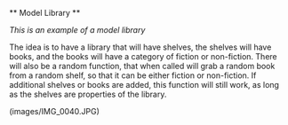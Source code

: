 ** Model Library **

*This is an example of a model library*

The idea is to have a library that will have shelves,
the shelves will have books, and the books will have a
category of fiction or non-fiction. There will also be
a random function, that when called will grab a random
book from a random shelf, so that it can be either 
fiction or non-fiction. If additional shelves or books
are added, this function will still work, as long as 
the shelves are properties of the library.

(images/IMG_0040.JPG)